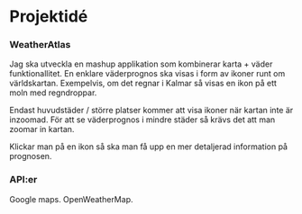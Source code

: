 # Projektidé

### WeatherAtlas 

Jag ska utveckla en mashup applikation som kombinerar karta + väder funktionallitet.
En enklare väderprognos ska visas i form av ikoner runt om världskartan.
Exempelvis, om det regnar i Kalmar så visas en ikon på ett moln med regndroppar.

Endast huvudstäder / större platser kommer att visa ikoner när kartan inte är inzoomad.
För att se väderprognos i mindre städer så krävs det att man zoomar in kartan.

Klickar man på en ikon så ska man få upp en mer detaljerad information på prognosen.

### API:er

Google maps.
OpenWeatherMap.

